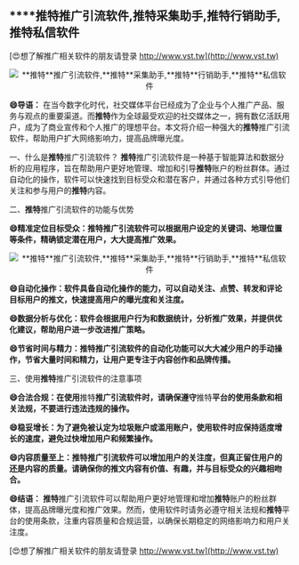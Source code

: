## ****推特**推广引流软件,**推特**采集助手,**推特**行销助手,**推特**私信软件**

[😍想了解推广相关软件的朋友请登录 http://www.vst.tw](http://www.vst.tw)

 <center><img src="https://vst.tw/MP4/tuiguang/png/7.png" alt="**推特**推广引流软件,**推特**采集助手,**推特**行销助手,**推特**私信软件"></center>

**😄导语：**
在当今数字化时代，社交媒体平台已经成为了企业与个人推广产品、服务与观点的重要渠道。而**推特**作为全球最受欢迎的社交媒体之一，拥有数亿活跃用户，成为了商业宣传和个人推广的理想平台。本文将介绍一种强大的**推特**推广引流软件，帮助用户扩大网络影响力，提高品牌曝光度。

一、什么是**推特**推广引流软件？
**推特**推广引流软件是一种基于智能算法和数据分析的应用程序，旨在帮助用户更好地管理、增加和引导**推特**账户的粉丝群体。通过自动化的操作，软件可以快速找到目标受众和潜在客户，并通过各种方式引导他们关注和参与用户的**推特**内容。

二、**推特**推广引流软件的功能与优势

**😄精准定位目标受众：**推特**推广引流软件可以根据用户设定的关键词、地理位置等条件，精确锁定潜在用户，大大提高推广效果。**

 <center><img src="https://vst.tw/MP4/tuiguang/png/8.png" alt="**推特**推广引流软件,**推特**采集助手,**推特**行销助手,**推特**私信软件"></center>

**😄自动化操作：软件具备自动化操作的能力，可以自动关注、点赞、转发和评论目标用户的推文，快速提高用户的曝光度和关注度。**

**😄数据分析与优化：软件会根据用户行为和数据统计，分析推广效果，并提供优化建议，帮助用户进一步改进推广策略。**

**😄节省时间与精力：**推特**推广引流软件的自动化功能可以大大减少用户的手动操作，节省大量时间和精力，让用户更专注于内容创作和品牌传播。**

三、使用**推特**推广引流软件的注意事项

**😄合法合规：在使用**推特**推广引流软件时，请确保遵守**推特**平台的使用条款和相关法规，不要进行违法违规的操作。**

**😄稳妥增长：为了避免被认定为垃圾账户或滥用账户，使用软件时应保持适度增长的速度，避免过快增加用户和频繁操作。**

**😄内容质量至上：**推特**推广引流软件可以增加用户的关注度，但真正留住用户的还是内容的质量。请确保你的推文内容有价值、有趣，并与目标受众的兴趣相吻合。**

**😄结语：**
**推特**推广引流软件可以帮助用户更好地管理和增加**推特**账户的粉丝群体，提高品牌曝光度和推广效果。然而，使用软件时请务必遵守相关法规和**推特**平台的使用条款，注重内容质量和合规运营，以确保长期稳定的网络影响力和用户关注度。

[😍想了解推广相关软件的朋友请登录 http://www.vst.tw](http://www.vst.tw)



